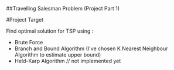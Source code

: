 ##Travelling Salesman Problem (Project Part 1)

#Project Target

Find optimal solution for TSP using :

- Brute Force
- Branch and Bound Algorithm (I've chosen K Nearest Neighbour Algorithm to estimate upper bound)
- Held-Karp Algorithm // not implemented yet